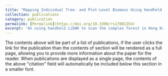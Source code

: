 ```yaml
---
title: "Mapping Individual Tree- and Plot-Level Biomass Using Handheld Mobile Laser Scanning in Complex Subtropical Secondary and Old-Growth Forests"
collection: publications
category: publication
permalink: [Permalink](https://doi.org/10.3390/rs17081354)
excerpt: 'On using handheld LiDAR to scan the complex forest in Hong Kong. I have help made the Figures'
---
```


The contents above will be part of a list of publications, if the user clicks the link for the publication than the contents of section will be rendered as a full page, allowing you to provide more information about the paper for the reader. When publications are displayed as a single page, the contents of the above "citation" field will automatically be included below this section in a smaller font.
